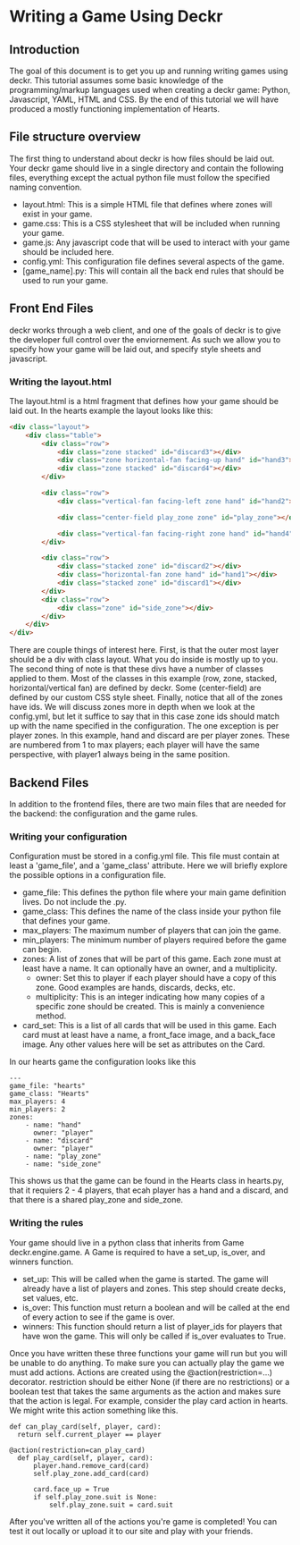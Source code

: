 Writing a Game Using Deckr
==========================

Introduction
------------
The goal of this document is to get you up and running writing games using
deckr. This tutorial assumes some basic knowledge of the programming/markup
languages used when creating a deckr game: Python, Javascript, YAML, HTML
and CSS. By the end of this tutorial we will have produced a mostly functioning
implementation of Hearts.

File structure overview
-----------------------

The first thing to understand about deckr is how files should be laid out. Your
deckr game should live in a single directory and contain the following files, everything except the
actual python file must follow the specified naming
convention.

- layout.html: This is a simple HTML file that defines where zones will exist in your game.
- game.css: This is a CSS stylesheet that will be included when running your game.
- game.js: Any javascript code that will be used to interact with your game should be included here.
- config.yml: This configuration file defines several aspects of the game.
- [game_name].py: This will contain all the back end rules that should be used to run your game.

Front End Files
---------------

deckr works through a web client, and one of the goals of deckr is to give the
developer full control over the enviornement. As such we allow you to specify how
your game will be laid out, and specify style sheets and javascript.

### Writing the layout.html

The layout.html is a html fragment that defines how your game should be laid out.
In the hearts example the layout looks like this:

```html
<div class="layout">
    <div class="table">
        <div class="row">
            <div class="zone stacked" id="discard3"></div>
            <div class="zone horizontal-fan facing-up hand" id="hand3"></div>
            <div class="zone stacked" id="discard4"></div>
        </div>

        <div class="row">
            <div class="vertical-fan facing-left zone hand" id="hand2"></div>

            <div class="center-field play_zone zone" id="play_zone"></div>

            <div class="vertical-fan facing-right zone hand" id="hand4"></div>
        </div>

        <div class="row">
            <div class="stacked zone" id="discard2"></div>
            <div class="horizontal-fan zone hand" id="hand1"></div>
            <div class="stacked zone" id="discard1"></div>
        </div>
        <div class="row">
            <div class="zone" id="side_zone"></div>
        </div>
    </div>
</div>
```

There are couple things of interest here. First, is that the outer most layer
should be a div with class layout. What you do inside is mostly up to you. The
second thing of note is that these divs have a number of classes applied to them.
Most of the classes in this example (row, zone, stacked, horizontal/vertical fan) are defined
by deckr. Some (center-field) are defined by our custom CSS style sheet. Finally,
notice that all of the zones have ids. We will discuss zones more in depth when we
look at the config.yml, but let it suffice to say that in this case zone ids should
match up with the name specified in the configuration. The one exception is per
player zones. In this example, hand and discard are per player zones. These are
numbered from 1 to max players; each player will have the same perspective, with
player1 always being in the same position.


Backend Files
-------------

In addition to the frontend files, there are two main files that are needed
for the backend: the configuration and the game rules.

### Writing your configuration

Configuration must be stored in a config.yml file. This file must contain at least a 'game_file', and a 'game_class' attribute. Here we will briefly explore
the possible options in a configuration file.

- game_file: This defines the python file where your main game definition lives. Do not include the .py.
- game_class: This defines the name of the class inside your python file that defines your game.
- max_players: The maximum number of players that can join the game.
- min_players: The minimum number of players required before the game can begin.
- zones: A list of zones that will be part of this game. Each zone must at least have a name. It can optionally have an owner, and a multiplicity.
  - owner: Set this to player if each player should have a copy of this zone. Good examples are hands, discards, decks, etc.
  - multiplicity: This is an integer indicating how many copies of a specific zone should be created. This is mainly a convenience method.
- card_set: This is a list of all cards that will be used in this game. Each card must at least have a name, a front_face image, and a back_face image. Any other values here will be set as attributes on the Card.

In our hearts game the configuration looks like this

```
---
game_file: "hearts"
game_class: "Hearts"
max_players: 4
min_players: 2
zones:
    - name: "hand"
      owner: "player"
    - name: "discard"
      owner: "player"
    - name: "play_zone"
    - name: "side_zone"
```

This shows us that the game can be found in the Hearts class in hearts.py, that it requiers 2 - 4 players, that ecah player has a hand and a discard, and that there is a shared play_zone and side_zone.

### Writing the rules

Your game should live in a python class that inherits from Game deckr.engine.game. A Game is required to have a set_up, is_over, and winners function.

- set_up: This will be called when the game is started. The game will already have a list of players and zones. This step should create decks, set values, etc.
- is_over: This function must return a boolean and will be called at the end of every action to see if the game is over.
- winners: This function should return a list of player_ids for players that have won the game. This will only be called if is_over evaluates to True.

Once you have written these three functions your game will run but you will be unable to do anything. To make sure you can actually play the game we must add actions. Actions are created using the @action(restriction=...) decorator. restriction should be either None (if there are no restrictions) or a boolean test that takes the same arguments as the action and makes sure that the action is legal. For example, consider the play card action in hearts. We might write this action something like this.

```
def can_play_card(self, player, card):
  return self.current_player == player

@action(restriction=can_play_card)
  def play_card(self, player, card):
      player.hand.remove_card(card)
      self.play_zone.add_card(card)

      card.face_up = True
      if self.play_zone.suit is None:
          self.play_zone.suit = card.suit
```

After you've written all of the actions you're game is completed! You can test it out locally or upload it to our site and play with your friends.
